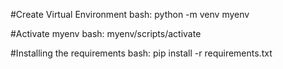#Create Virtual Environment
bash: python -m venv myenv


#Activate myenv
bash:  myenv/scripts/activate



#Installing the requirements
bash: pip install -r requirements.txt
